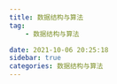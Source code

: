 ```yaml
---
title: 数据结构与算法
tag:
    - 数据结构与算法

date: 2021-10-06 20:25:18
sidebar: true
categories: 数据结构与算法
---
```


